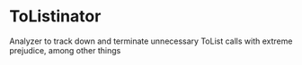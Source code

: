 # ToListinator
Analyzer to track down and terminate unnecessary ToList calls with extreme prejudice, among other things
